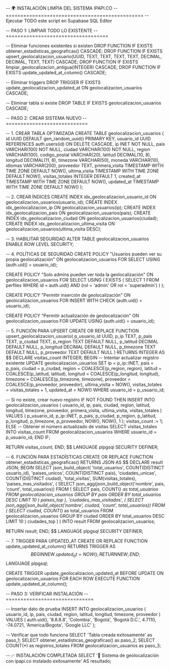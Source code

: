 -- 🌍 INSTALACIÓN LIMPIA DEL SISTEMA IPAPI.CO
-- ===============================================
-- Ejecutar TODO este script en Supabase SQL Editor

-- PASO 1: LIMPIAR TODO LO EXISTENTE
-- ===================================

-- Eliminar funciones existentes si existen
DROP FUNCTION IF EXISTS obtener_estadisticas_geograficas() CASCADE;
DROP FUNCTION IF EXISTS upsert_geolocalizacion_usuario(UUID, TEXT, TEXT, TEXT, TEXT, DECIMAL, DECIMAL, TEXT, TEXT) CASCADE;
DROP FUNCTION IF EXISTS limpiar_geolocalizacion_antigua(INTEGER) CASCADE;
DROP FUNCTION IF EXISTS update_updated_at_column() CASCADE;

-- Eliminar triggers
DROP TRIGGER IF EXISTS update_geolocalizacion_updated_at ON geolocalizacion_usuarios CASCADE;

-- Eliminar tabla si existe
DROP TABLE IF EXISTS geolocalizacion_usuarios CASCADE;

-- PASO 2: CREAR SISTEMA NUEVO
-- ============================

-- 1. CREAR TABLA OPTIMIZADA
CREATE TABLE geolocalizacion_usuarios (
  id UUID DEFAULT gen_random_uuid() PRIMARY KEY,
  usuario_id UUID REFERENCES auth.users(id) ON DELETE CASCADE,
  ip INET NOT NULL,
  pais VARCHAR(100) NOT NULL,
  ciudad VARCHAR(100) NOT NULL,
  region VARCHAR(100),
  codigo_postal VARCHAR(20),
  latitud DECIMAL(10, 8),
  longitud DECIMAL(11, 8),
  timezone VARCHAR(50),
  moneda VARCHAR(10),
  idiomas VARCHAR(200),
  proveedor TEXT,
  primera_visita TIMESTAMP WITH TIME ZONE DEFAULT NOW(),
  ultima_visita TIMESTAMP WITH TIME ZONE DEFAULT NOW(),
  visitas_totales INTEGER DEFAULT 1,
  created_at TIMESTAMP WITH TIME ZONE DEFAULT NOW(),
  updated_at TIMESTAMP WITH TIME ZONE DEFAULT NOW()
);

-- 2. CREAR ÍNDICES
CREATE INDEX idx_geolocalizacion_usuario_id ON geolocalizacion_usuarios(usuario_id);
CREATE INDEX idx_geolocalizacion_ip ON geolocalizacion_usuarios(ip);
CREATE INDEX idx_geolocalizacion_pais ON geolocalizacion_usuarios(pais);
CREATE INDEX idx_geolocalizacion_ciudad ON geolocalizacion_usuarios(ciudad);
CREATE INDEX idx_geolocalizacion_ultima_visita ON geolocalizacion_usuarios(ultima_visita DESC);

-- 3. HABILITAR SEGURIDAD
ALTER TABLE geolocalizacion_usuarios ENABLE ROW LEVEL SECURITY;

-- 4. POLÍTICAS DE SEGURIDAD
CREATE POLICY "Usuarios pueden ver su propia geolocalización"
  ON geolocalizacion_usuarios FOR SELECT
  USING (auth.uid() = usuario_id);

CREATE POLICY "Solo admins pueden ver toda la geolocalización"
  ON geolocalizacion_usuarios FOR SELECT
  USING (
    EXISTS (
      SELECT 1 FROM perfiles 
      WHERE id = auth.uid() 
      AND (rol = 'admin' OR rol = 'superadmin')
    )
  );

CREATE POLICY "Permitir inserción de geolocalización"
  ON geolocalizacion_usuarios FOR INSERT
  WITH CHECK (auth.uid() = usuario_id);

CREATE POLICY "Permitir actualización de geolocalización"
  ON geolocalizacion_usuarios FOR UPDATE
  USING (auth.uid() = usuario_id);

-- 5. FUNCIÓN PARA UPSERT
CREATE OR REPLACE FUNCTION upsert_geolocalizacion_usuario(
  p_usuario_id UUID,
  p_ip TEXT,
  p_pais TEXT,
  p_ciudad TEXT,
  p_region TEXT DEFAULT NULL,
  p_latitud DECIMAL DEFAULT NULL,
  p_longitud DECIMAL DEFAULT NULL,
  p_timezone TEXT DEFAULT NULL,
  p_proveedor TEXT DEFAULT NULL
) RETURNS INTEGER AS $$
DECLARE
  visitas_count INTEGER;
BEGIN
  -- Intentar actualizar registro existente
  UPDATE geolocalizacion_usuarios 
  SET 
    ip = p_ip::INET,
    pais = p_pais,
    ciudad = p_ciudad,
    region = COALESCE(p_region, region),
    latitud = COALESCE(p_latitud, latitud),
    longitud = COALESCE(p_longitud, longitud),
    timezone = COALESCE(p_timezone, timezone),
    proveedor = COALESCE(p_proveedor, proveedor),
    ultima_visita = NOW(),
    visitas_totales = visitas_totales + 1,
    updated_at = NOW()
  WHERE usuario_id = p_usuario_id;

  -- Si no existe, crear nuevo registro
  IF NOT FOUND THEN
    INSERT INTO geolocalizacion_usuarios (
      usuario_id, ip, pais, ciudad, region, 
      latitud, longitud, timezone, proveedor,
      primera_visita, ultima_visita, visitas_totales
    ) VALUES (
      p_usuario_id, p_ip::INET, p_pais, p_ciudad, p_region,
      p_latitud, p_longitud, p_timezone, p_proveedor,
      NOW(), NOW(), 1
    );
    visitas_count := 1;
  ELSE
    -- Obtener el número actualizado de visitas
    SELECT visitas_totales INTO visitas_count 
    FROM geolocalizacion_usuarios 
    WHERE usuario_id = p_usuario_id;
  END IF;

  RETURN visitas_count;
END;
$$ LANGUAGE plpgsql SECURITY DEFINER;

-- 6. FUNCIÓN PARA ESTADÍSTICAS
CREATE OR REPLACE FUNCTION obtener_estadisticas_geograficas()
RETURNS JSON AS $$
DECLARE
  result JSON;
BEGIN
  SELECT json_build_object(
    'total_usuarios', COUNT(DISTINCT usuario_id),
    'paises_unicos', COUNT(DISTINCT pais),
    'ciudades_unicas', COUNT(DISTINCT ciudad),
    'total_visitas', SUM(visitas_totales),
    'paises_mas_visitados', (
      SELECT json_agg(json_build_object('nombre', pais, 'count', total_usuarios))
      FROM (
        SELECT pais, COUNT(*) as total_usuarios
        FROM geolocalizacion_usuarios
        GROUP BY pais
        ORDER BY total_usuarios DESC
        LIMIT 10
      ) paises_top
    ),
    'ciudades_mas_visitadas', (
      SELECT json_agg(json_build_object('nombre', ciudad, 'count', total_usuarios))
      FROM (
        SELECT ciudad, COUNT(*) as total_usuarios
        FROM geolocalizacion_usuarios
        GROUP BY ciudad
        ORDER BY total_usuarios DESC
        LIMIT 10
      ) ciudades_top
    )
  ) INTO result
  FROM geolocalizacion_usuarios;

  RETURN result;
END;
$$ LANGUAGE plpgsql SECURITY DEFINER;

-- 7. TRIGGER PARA UPDATED_AT
CREATE OR REPLACE FUNCTION update_updated_at_column()
RETURNS TRIGGER AS $$
BEGIN
  NEW.updated_at = NOW();
  RETURN NEW;
END;
$$ LANGUAGE plpgsql;

CREATE TRIGGER update_geolocalizacion_updated_at
  BEFORE UPDATE ON geolocalizacion_usuarios
  FOR EACH ROW
  EXECUTE FUNCTION update_updated_at_column();

-- PASO 3: VERIFICAR INSTALACIÓN
-- ==============================

-- Insertar dato de prueba
INSERT INTO geolocalizacion_usuarios (
  usuario_id, ip, pais, ciudad, region, latitud, longitud, timezone, proveedor
) VALUES (
  auth.uid(), '8.8.8.8', 'Colombia', 'Bogotá', 'Bogotá D.C.', 4.7110, -74.0721, 'America/Bogota', 'Google LLC'
);

-- Verificar que todo funciona
SELECT 'Tabla creada exitosamente' as paso_1;
SELECT obtener_estadisticas_geograficas() as paso_2;
SELECT COUNT(*) as registros_totales FROM geolocalizacion_usuarios as paso_3;

-- ✅ INSTALACIÓN COMPLETADA
SELECT '🎉 Sistema de geolocalización con ipapi.co instalado exitosamente' AS resultado; 